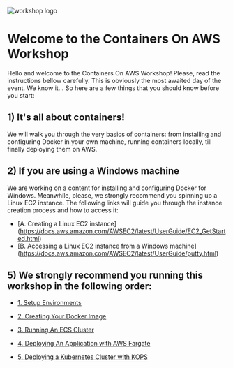 ![workshop logo](https://github.com/bemer/containers-on-aws-workshop/blob/master/images/containers-on-aws-worshop-logo.jpg)

# Welcome to the Containers On AWS Workshop

Hello and welcome to the Containers On AWS Workshop! Please, read the instructions bellow carefully. This is obviously the most awaited day of the event. We know it... So here are a few things that you should know before you start:

## 1) It's all about containers!

We will walk you through the very basics of containers: from installing and configuring Docker in your own machine, running containers locally, till finally deploying them on AWS.

## 2) If you are using a Windows machine

We are working on a content for installing and configuring Docker for Windows. Meanwhile, please, we strongly recommend you spinning up a Linux EC2 instance. The following links will guide you through the instance creation process and how to access it:

* [A. Creating a Linux EC2 instance] (https://docs.aws.amazon.com/AWSEC2/latest/UserGuide/EC2_GetStarted.html)
* [B. Accessing a Linux EC2 instance from a Windows machine] (https://docs.aws.amazon.com/AWSEC2/latest/UserGuide/putty.html)

## 5) We strongly recommend you running this workshop in the following order:

* [1. Setup Environments](https://github.com/bemer/lts-workshop/tree/master/01-SetupEnvironment)

* [2. Creating Your Docker Image](https://github.com/bemer/lts-workshop/tree/master/02-CreatingDockerImage)

* [3. Running An ECS Cluster](https://github.com/bemer/lts-workshop/tree/master/03-DeployEcsCluster)

* [4. Deploying An Application with AWS Fargate](https://github.com/bemer/lts-workshop/tree/master/04-DeployFargate)

* [5. Deploying a Kubernetes Cluster with KOPS](https://github.com/bemer/lts-workshop/tree/master/05-DeployKubernetes)
